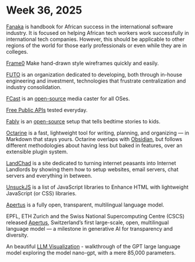 # Week 36, 2025

[Fanaka](https://fanaka.readthedocs.io) is  handbook for African success in the international software industry. It is focused on helping African tech workers work successfully in international tech companies. However, this should be applicable to other regions of the world for those early professionals or even while they are in colleges.

[Frame0](https://frame0.app/) Make hand-drawn style wireframes quickly and easily.

[FUTO](https://www.futo.org/) is an organization dedicated to developing, both through in-house engineering and investment, technologies that frustrate centralization and industry consolidation.

[FCast](https://fcast.org) is an [open-source](https://gitlab.futo.org/videostreaming/fcast/) media caster for all OSes.

[Free Public APIs](https://www.freepublicapis.com) tested everyday.

[Fably](https://stefanom.github.io/fably/) is an [open-source](https://github.com/stefanom/fably) setup that tells bedtime stories to kids.

[Octarine](https://octarine.app) is a fast, lightweight tool for writing, planning, and organizing — in Markdown that stays yours. Octarine overlaps with [Obsidian](https://obsidian.md), but follows different methodologies about having less but baked in features, over an extensible plugin system.

[LandChad](https://landchad.net) is a site dedicated to turning internet peasants into Internet Landlords by showing them how to setup websites, email servers, chat servers and everything in between.

[UnsuckJS](https://unsuckjs.com) is a list of JavaScript libraries to Enhance HTML with lightweight JavaScript (or CSS) libraries.

[Apertus](https://www.swiss-ai.org/apertus) is a fully open, transparent, multilingual language model.

EPFL, ETH Zurich and the Swiss National Supercomputing Centre (CSCS) released [Apertus](https://www.swiss-ai.org/apertus), Switzerland’s first large-scale, open, multilingual language model — a milestone in generative AI for transparency and diversity.

An beautiful [LLM Visualization](https://bbycroft.net/llm) - walkthrough of the GPT large language model exploring the model nano-gpt, with a mere 85,000 parameters.